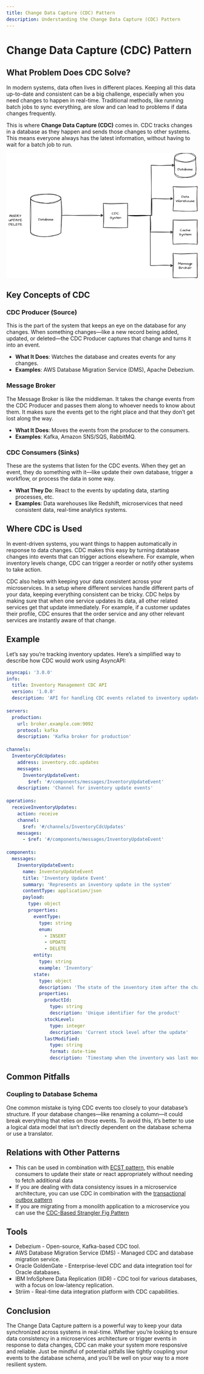 ```yaml
---
title: Change Data Capture (CDC) Pattern
description: Understanding the Change Data Capture (CDC) Pattern
---
```


# Change Data Capture (CDC) Pattern

## What Problem Does CDC Solve?

In modern systems, data often lives in different places. Keeping all this data up-to-date and consistent can be a big challenge, especially when you need changes to happen in real-time. Traditional methods, like running batch jobs to sync everything, are slow and can lead to problems if data changes frequently.

This is where **Change Data Capture (CDC)** comes in. CDC tracks changes in a database as they happen and sends those changes to other systems. This means everyone always has the latest information, without having to wait for a batch job to run.

![CDC_architecture](./CDC.drawio.png)


## Key Concepts of CDC

### CDC Producer (Source)

This is the part of the system that keeps an eye on the database for any changes. When something changes—like a new record being added, updated, or deleted—the CDC Producer captures that change and turns it into an event.

- **What It Does**: Watches the database and creates events for any changes.
- **Examples**: AWS Database Migration Service (DMS), Apache Debezium.

### Message Broker

The Message Broker is like the middleman. It takes the change events from the CDC Producer and passes them along to whoever needs to know about them. It makes sure the events get to the right place and that they don’t get lost along the way.

- **What It Does**: Moves the events from the producer to the consumers.
- **Examples**: Kafka, Amazon SNS/SQS, RabbitMQ.

### CDC Consumers (Sinks)

These are the systems that listen for the CDC events. When they get an event, they do something with it—like update their own database, trigger a workflow, or process the data in some way.

- **What They Do**: React to the events by updating data, starting processes, etc.
- **Examples**: Data warehouses like Redshift, microservices that need consistent data, real-time analytics systems.

## Where CDC is Used

In event-driven systems, you want things to happen automatically in response to data changes. CDC makes this easy by turning database changes into events that can trigger actions elsewhere. For example, when inventory levels change, CDC can trigger a reorder or notify other systems to take action.

CDC also helps with keeping your data consistent across your microservices. In a setup where different services handle different parts of your data, keeping everything consistent can be tricky. CDC helps by making sure that when one service updates its data, all other related services get that update immediately. For example, if a customer updates their profile, CDC ensures that the order service and any other relevant services are instantly aware of that change.

## Example

Let’s say you’re tracking inventory updates. Here’s a simplified way to describe how CDC would work using AsyncAPI:


```yaml
asyncapi: '3.0.0'
info:
  title: Inventory Management CDC API
  version: '1.0.0'
  description: 'API for handling CDC events related to inventory updates.'

servers:
  production:
    url: broker.example.com:9092
    protocol: kafka
    description: 'Kafka broker for production'

channels:
  InventoryCdcUpdates:
    address: inventory.cdc.updates
    messages:
      InventoryUpdateEvent:
        $ref: '#/components/messages/InventoryUpdateEvent'
    description: 'Channel for inventory update events'

operations:
  receiveInventoryUpdates:
    action: receive
    channel:
      $ref: '#/channels/InventoryCdcUpdates'
    messages:
      - $ref: '#/components/messages/InventoryUpdateEvent'

components:
  messages:
    InventoryUpdateEvent:
      name: InventoryUpdateEvent
      title: 'Inventory Update Event'
      summary: 'Represents an inventory update in the system'
      contentType: application/json
      payload:
        type: object
        properties:
          eventType:
            type: string
            enum:
              - INSERT
              - UPDATE
              - DELETE
          entity:
            type: string
            example: 'Inventory'
          state:
            type: object
            description: 'The state of the inventory item after the change'
            properties:
              productId:
                type: string
                description: 'Unique identifier for the product'
              stockLevel:
                type: integer
                description: 'Current stock level after the update'
              lastModified:
                type: string
                format: date-time
                description: 'Timestamp when the inventory was last modified'

```

## Common Pitfalls

### Coupling to Database Schema

One common mistake is tying CDC events too closely to your database’s structure. If your database changes—like renaming a column—it could break everything that relies on those events. To avoid this, it’s better to use a logical data model that isn’t directly dependent on the database schema or use a translator.

## Relations with Other Patterns

- This can be used in combination with [ECST pattern](/design-patterns/event-carried-state-transfer/), this enable consumers to update their state or react appropriately without needing to fetch additional data
- If you are dealing with data consistency issues in a microservice architecture, you can use CDC in combination with the [transactional outbox pattern](https://newsletter.systemdesigncodex.com/i/141980437/transactional-outbox-pattern-with-cdc)
- If you are migrating from a monolith application to a microservice you can use the [CDC-Based Strangler Fig Pattern](https://newsletter.systemdesigncodex.com/i/141980437/cdc-based-strangler-fig-pattern) 


## Tools

- Debezium - Open-source, Kafka-based CDC tool.
- AWS Database Migration Service (DMS) - Managed CDC and database migration service.
- Oracle GoldenGate - Enterprise-level CDC and data integration tool for Oracle databases.
- IBM InfoSphere Data Replication (IIDR) - CDC tool for various databases, with a focus on low-latency replication.
- Striim - Real-time data integration platform with CDC capabilities.

## Conclusion

The Change Data Capture pattern is a powerful way to keep your data synchronized across systems in real-time. Whether you’re looking to ensure data consistency in a microservices architecture or trigger events in response to data changes, CDC can make your system more responsive and reliable. Just be mindful of potential pitfalls like tightly coupling your events to the database schema, and you’ll be well on your way to a more resilient system.
